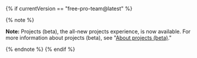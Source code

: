 {% if currentVersion == "free-pro-team@latest" %}

{% note %}

**Note:** Projects (beta), the all-new projects experience, is now available. For more information about projects (beta), see "[About projects (beta)](/issues/trying-out-the-new-projects-experience/about-projects)."

{% endnote %}
{% endif %}